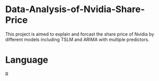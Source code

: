 # Data-Analysis-of-Nvidia-Share-Price
This project is aimed to explain and forcast the share price of Nvidia by different models including TSLM and ARIMA with multiple
predictors.

# Language
R
